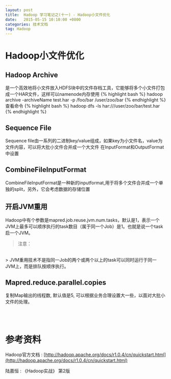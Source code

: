 ```yaml
---
layout: post
title:  Hadoop 学习笔记之(十一) - Hadoop小文件优化
date:   2015-05-15 10:10:00 +0800
categories: 技术文档
tag: Hadoop
---
```


Hadoop小文件优化
===========================

Hadoop Archive
---------------------------

是一个高效地将小文件放入HDFS块中的文件存档工具，它能够将多个小文件打包成一个HAR文件，这样可以namenode内存使用
{% highlight bash %}
hadoop archive -archiveName test.har -p /foo/bar /user/zoo/bar
{% endhighlight %}
查看命令
{% highlight bash %}
hadoop dfs -ls har:///user/zoo/bar/test.har
{% endhighlight %}

Sequence File
---------------------------

Sequence file由一系列的二进制key/value组成，如果key为小文件名，value为文件内容，可以将大批小文件合并成一个大文件
在InputFormat和OutputFormat中设置

CombineFileInputFormat
---------------------------

CombineFileInputFormat是一种新的inputformat,用于将多个文件合并成一个单独的split，另外，它会考虑数据的存储位置

开启JVM重用
---------------------------

Hadoop中有个参数是mapred.job.reuse.jvm.num.tasks，默认是1，表示一个JVM上最多可以顺序执行的task数目（属于同一个Job）是1。也就是说一个task启一个JVM。

> 注意：
<br />
> JVM重用技术不是指同一Job的两个或两个以上的task可以同时运行于同一JVM上，而是排队按顺序执行。

Mapred.reduce.parallel.copies
---------------------------

复制Map输出的线程数, 默认值是5, 可以根据业务合理设置大一些，以面对大批小文件的处理。

<br />
<br />

参考资料
=======================

Hadoop官方文档 : [http://hadoop.apache.org/docs/r1.0.4/cn/quickstart.html](http://hadoop.apache.org/docs/r1.0.4/cn/quickstart.html)
<br />

陆嘉恒 : 《Hadoop实战》 第2版

<br />
<br />